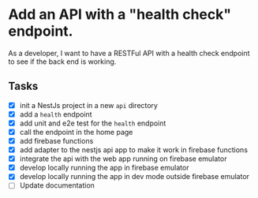 # Add an API with a "health check" endpoint.

As a developer, I want to have a RESTFul API with a health check endpoint to see if the back end is working.

## Tasks
 - [x] init a NestJs project in a new `api` directory
 - [x] add a `health` endpoint
 - [x] add unit and e2e test for the `health` endpoint
 - [x] call the endpoint in the home page
 - [x] add firebase functions
 - [x] add adapter to the nestjs api app to make it work in firebase functions
 - [x] integrate the api with the web app running on firebase emulator
 - [x] develop locally running the app in firebase emulator
 - [x] develop locally running the app in dev mode outside firebase emulator
 - [ ] Update documentation
